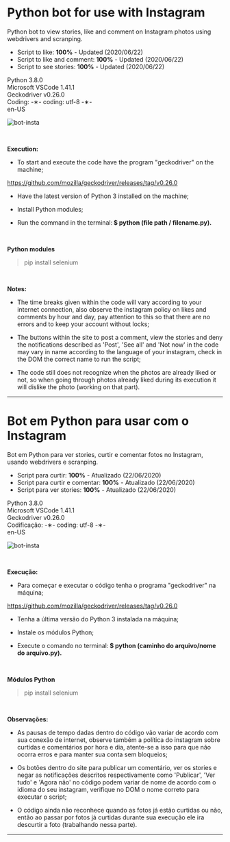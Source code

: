 # Python bot for use with Instagram

Python bot to view stories, like and comment on Instagram photos using webdrivers and scranping.

* Script to like: <strong>100%</strong> - Updated (2020/06/22)</br>
* Script to like and comment: <strong>100%</strong> - Updated (2020/06/22)</br>
* Script to see stories: <strong>100%</strong> - Updated (2020/06/22)

Python 3.8.0 </br>
Microsoft VSCode 1.41.1 </br>
Geckodriver v0.26.0 </br>
Coding: -&lowast;- coding: utf-8 -&lowast;- </br>
en-US </br>

![bot-insta](https://github.com/alpdias/bot-python-instagram/blob/master/img/bot-insta.png)

</br>

<strong>Execution:</strong>
 
 * To start and execute the code have the program "geckodriver" on the machine;
 
  https://github.com/mozilla/geckodriver/releases/tag/v0.26.0
  
* Have the latest version of Python 3 installed on the machine;

* Install Python modules;

* Run the command in the terminal:<strong> $ python (file path / filename.py).</strong>

</br>
  
<strong>Python modules</strong>

 > pip install selenium </br>
 
 </br>
 
<strong>Notes:</strong>
 
* The time breaks given within the code will vary according to your internet connection, also observe the instagram policy on likes and comments by hour and day, pay attention to this so that there are no errors and to keep your account without locks;
 
* The buttons within the site to post a comment, view the stories and deny the notifications described as 'Post', 'See all' and 'Not now' in the code may vary in name according to the language of your instagram, check in the DOM the correct name to run the script;

* The code still does not recognize when the photos are already liked or not, so when going through photos already liked during its execution it will dislike the photo (working on that part).

 ---------------------------------------------------------------------------------------------------------------------

# Bot em Python para usar com o Instagram

Bot em Python para ver stories, curtir e comentar fotos no Instagram, usando webdrivers e scranping.

* Script para curtir: <strong>100%</strong> - Atualizado (22/06/2020)</br>
* Script para curtir e comentar: <strong>100%</strong> - Atualizado (22/06/2020)</br>
* Script para ver stories: <strong>100%</strong> - Atualizado (22/06/2020)

Python 3.8.0 </br>
Microsoft VSCode 1.41.1 </br>
Geckodriver v0.26.0 </br>
Codificação: -&lowast;- coding: utf-8 -&lowast;- </br>
en-US </br>

![bot-insta](https://github.com/alpdias/bot-python-instagram/blob/master/img/bot-insta.png)

</br>

<strong>Execução:</strong>
 
 * Para começar e executar o código tenha o programa "geckodriver" na máquina;
 
  https://github.com/mozilla/geckodriver/releases/tag/v0.26.0
  
* Tenha a última versão do Python 3 instalada na máquina;

* Instale os módulos Python;

* Execute o comando no terminal:<strong> $ python (caminho do arquivo/nome do arquivo.py).</strong>

</br>
  
<strong>Módulos Python</strong>

 > pip install selenium </br>
 
 </br>
 
<strong>Observações:</strong>
 
* As pausas de tempo dadas dentro do código vão variar de acordo com sua conexão de internet, observe também a política do instagram sobre curtidas e comentários por hora e dia, atente-se a isso para que não ocorra erros e para manter sua conta sem bloqueios;
 
* Os botões dentro do site para publicar um comentário, ver os stories e negar as notificações descritos respectivamente como 'Publicar', 'Ver tudo' e 'Agora não' no código podem variar de nome de acordo com o idioma do seu instagram, verifique no DOM o nome correto para executar o script;

* O código ainda não reconhece quando as fotos já estão curtidas ou não, então ao passar por fotos já curtidas durante sua execução ele ira descurtir a foto (trabalhando nessa parte).
 
----------------------------------------------------------------------------------------------------------------------
